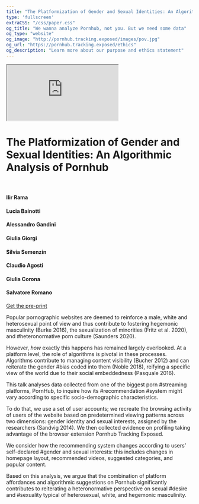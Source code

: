 ```yaml
---
title: "The Platformization of Gender and Sexual Identities: An Algorithmic Analysis of Pornhub"
type: 'fullscreen'
extraCSS: "/css/paper.css"
og_title: "We wanna analyze Pornhub, not you. But we need some data"
og_type: "website"
og_image: "http://pornhub.tracking.exposed/images/pov.jpg"
og_url: "https://pornhub.tracking.exposed/ethics"
og_description: "Learn more about our purpose and ethics statement"
---
```

<div class="centered-wrapper mt-5">
  <iframe
    class="iframe-size"
	src="https://invidious.namazso.eu/embed/1v0uaRreYro">
  </iframe>
</div>


<div class="row justify-content-md-center mt-5 mb-5">

<div class="col-md-4 mr-1">

# The Platformization of Gender and Sexual Identities: An Algorithmic Analysis of Pornhub
<br>

#### Ilir Rama
#### Lucia Bainotti
#### Alessandro Gandini
#### Giulia Giorgi
#### Silvia Semenzin
#### Claudio Agosti
#### Giulia Corona 
#### Salvatore Romano

<div class="text-right mt-5">
  <a href="https://osf.io/preprints/socarxiv/4egzu" class="btn">Get the pre-print</a>
</div>

</div>

<div class="col-md-5 mt-5 ml-2">


Popular pornographic websites are deemed to reinforce a male, white and heterosexual point of view and thus contribute to fostering hegemonic masculinity (Burke 2016), the sexualization of minorities (Fritz et al. 2020), and #heteronormative porn culture (Saunders 2020).

However, *how* exactly this happens has remained largely overlooked. At a platform level, the role of algorithms is pivotal in these processes. Algorithms contribute to managing content visibility (Bucher 2012) and can reiterate the gender #bias coded into them (Noble 2018), reifying a specific view of the world due to their social embeddedness (Pasquale 2016).

This talk analyses data collected from one of the biggest porn #streaming platforms, PornHub, to inquire how its #recommendation #system might vary according to specific socio-demographic characteristics.

To do that, we use a set of user accounts; we recreate the browsing activity of users of the website based on predetermined viewing patterns across two dimensions: gender identity and sexual interests, assigned by the researchers (Sandvig 2014). We then collected evidence on profiling taking advantage of the browser extension Pornhub Tracking Exposed.

We consider how the recommending system changes according to users’ self-declared #gender and sexual interests: this includes changes in homepage layout, recommended videos, suggested categories, and popular content.

Based on this analysis, we argue that the combination of platform affordances and algorithmic suggestions on Pornhub significantly contributes to reiterating a heteronormative perspective on sexual #desire and #sexuality typical of heterosexual, white, and hegemonic masculinity.

</div>

</div>


